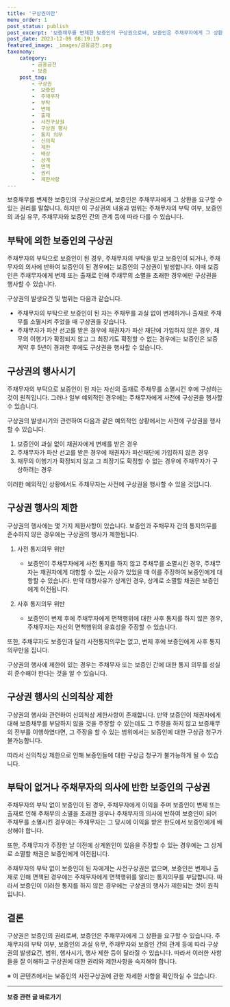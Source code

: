 ```yaml
---
title: '구상권이란'
menu_order: 1
post_status: publish
post_excerpt: '보증채무를 변제한 보증인의 구상권으로써, 보증인은 주채무자에게 그 상환을 요구할 수 있는 권리를 말합니다. 하지만 이 구상권의 내용과 범위는 주채무자의 부탁 여부, 보증인의 과실 유무, 주채무자와 보증인 간의 관계 등에 따라 다를 수 있습니다.'
post_date: 2023-12-09 08:19:19
featured_image: _images/금융금전.png
taxonomy:
    category:
        - 금융금전
        - 보증
    post_tag:
        - 구상권
        -  보증인
        -  주채무자
        -  부탁
        -  변제
        -  출재
        -  사전구상권
        -  구상권 행사
        -  통지 의무
        -  신의칙
        -  제한
        -  배상
        -  상계
        -  면책
        -  권리
        -  제한사항
---
```



보증채무를 변제한 보증인의 구상권으로써, 보증인은 주채무자에게 그 상환을 요구할 수 있는 권리를 말합니다. 하지만 이 구상권의 내용과 범위는 주채무자의 부탁 여부, 보증인의 과실 유무, 주채무자와 보증인 간의 관계 등에 따라 다를 수 있습니다.

## 부탁에 의한 보증인의 구상권

주채무자의 부탁으로 보증인이 된 경우, 주채무자의 부탁을 받고 보증인이 되거나, 주채무자의 의사에 반하여 보증인이 된 경우에는 보증인의 구상권이 발생합니다. 이때 보증인은 주채무자에게 변제 또는 출재로 인해 주채무의 소멸을 초래한 경우에만 구상권을 행사할 수 있습니다.

구상권의 발생요건 및 범위는 다음과 같습니다.
- 주채무자의 부탁으로 보증인이 된 자는 주채무를 과실 없이 변제하거나 출재로 주채무를 소멸시켜 주었을 때 구상권을 갖습니다.
- 주채무자가 파산 선고를 받은 경우에 채권자가 파산 재단에 가입하지 않은 경우, 채무의 이행기가 확정되지 않고 그 최장기도 확정할 수 없는 경우에는 보증인은 보증계약 후 5년이 경과한 후에도 구상권을 행사할 수 있습니다.

## 구상권의 행사시기

주채무자의 부탁으로 보증인이 된 자는 자신의 출재로 주채무를 소멸시킨 후에 구상하는 것이 원칙입니다. 그러나 일부 예외적인 경우에는 주채무자에게 사전에 구상권을 행사할 수 있습니다.

구상권의 발생시기와 관련하여 다음과 같은 예외적인 상황에서는 사전에 구상권을 행사할 수 있습니다.
1. 보증인이 과실 없이 채권자에게 변제를 받은 경우
2. 주채무자가 파산 선고를 받은 경우에 채권자가 파산재단에 가입하지 않은 경우
3. 채무의 이행기가 확정되지 않고 그 최장기도 확정할 수 없는 경우에 주채무자가 구상하려는 경우

이러한 예외적인 상황에서도 주채무자는 사전에 구상권을 행사할 수 있을 것입니다.

## 구상권 행사의 제한

구상권의 행사에는 몇 가지 제한사항이 있습니다. 보증인과 주채무자 간의 통지의무를 준수하지 않은 경우에는 구상권의 행사가 제한됩니다.

1. 사전 통지의무 위반
   - 보증인이 주채무자에게 사전 통지를 하지 않고 주채무를 소멸시킨 경우, 주채무자는 채권자에게 대항할 수 있는 사유가 있었을 때 이를 주장하여 보증인에게 대항할 수 있습니다. 만약 대항사유가 상계인 경우, 상계로 소멸할 채권은 보증인에게 이전됩니다.

2. 사후 통지의무 위반
   - 보증인이 변제 후에 주채무자에게 면책행위에 대한 사후 통지를 하지 않은 경우, 주채무자는 자신의 면책행위의 유효성을 주장할 수 있습니다.

또한, 주채무자도 보증인과 달리 사전통지의무는 없고, 변제 후에 보증인에게 사후 통지의무만을 집니다.

구상권의 행사에 제한이 있는 경우는 주채무자 또는 보증인 간에 대한 통지 의무를 성실히 준수해야 한다는 것을 알 수 있습니다.

## 구상권 행사의 신의칙상 제한

구상권의 행사와 관련하여 신의칙상 제한사항이 존재합니다. 만약 보증인이 채권자에게 대해 보증채무를 부담하지 않을 것을 주장할 수 있는데도 그 주장을 하지 않고 보증채무의 전부를 이행하였다면, 그 주장을 할 수 있는 범위에서는 보증인에 대한 구상금 청구가 불가능합니다.

따라서 신의칙상 제한으로 인해 보증인들에 대한 구상금 청구가 불가능하게 될 수 있습니다.

## 부탁이 없거나 주채무자의 의사에 반한 보증인의 구상권

주채무자의 부탁 없이 보증인이 된 경우, 주채무자에게 이익을 주며 보증인이 변제 또는 출재로 인해 주채무의 소멸을 초래한 경우나 주채무자의 의사에 반하여 보증인이 되어 주채무를 소멸시킨 경우에는 주채무자는 그 당시에 이익을 받은 한도에서 보증인에게 배상해야 합니다. 

또한, 주채무자가 주장한 날 이전에 상계원인이 있음을 주장할 수 있는 경우에는 그 상계로 소멸할 채권은 보증인에게 이전됩니다.

주채무자의 부탁 없이 보증인이 된 자에게는 사전구상권은 없으며, 보증인은 변제나 출재로 인해 면책된 경우에는 주채무자에게 면책행위를 알리는 통지의무를 부담합니다. 따라서 보증인이 이러한 통지를 하지 않은 경우에는 구상권의 행사가 제한되는 것이 원칙입니다.

## 결론

구상권은 보증인의 권리로써, 보증인은 주채무자에게 그 상환을 요구할 수 있습니다. 주채무자의 부탁 여부, 보증인의 과실 유무, 주채무자와 보증인 간의 관계 등에 따라 구상권의 발생요건, 범위, 행사시기, 행사 제한 등이 달라질 수 있습니다. 따라서 이러한 사항들을 잘 이해하고 구상권에 대한 권리와 제한사항을 숙지해야 합니다.

※ 이 콘텐츠에서는 보증인의 사전구상권에 관한 자세한 사항을 확인하실 수 있습니다.
<!-- wp:separator -->
<hr class="wp-block-separator has-alpha-channel-opacity"/>
<!-- /wp:separator -->

<!-- wp:group {"backgroundColor":"base","layout":{"type":"constrained"}} -->
<div class="wp-block-group has-base-background-color has-background"><!-- wp:paragraph {"align":"center","fontSize":"medium"} -->
<p class="has-text-align-center has-large-font-size"><strong>보증 관련 글 바로가기</strong></p>
<!-- /wp:paragraph -->


<!-- wp:latest-posts
{"categories":[{"id":13571,"count":19,"description":"","link":"https://uknowlaw.com/category/%eb%b3%b4%ec%a6%9d/","name":"보증","slug":"보증","taxonomy":"category","parent":0,"meta":[],"_links":{"self":[{"href":"https://uknowlaw.com/wp-json/wp/v2/categories/13571"}],"collection":[{"href":"https://uknowlaw.com/wp-json/wp/v2/categories"}],"about":[{"href":"https://uknowlaw.com/wp-json/wp/v2/taxonomies/category"}],"wp:post_type":[{"href":"https://uknowlaw.com/wp-json/wp/v2/posts?categories=13571"}],"curies":[{"name":"wp","href":"https://api.w.org/{rel}","templated":true}]}}],"postsToShow":100,"excerptLength":28,"postLayout":"grid","columns":2,"featuredImageAlign":"left","featuredImageSizeSlug":"large","fontSize":"small"} /--></div>
<!-- /wp:group -->